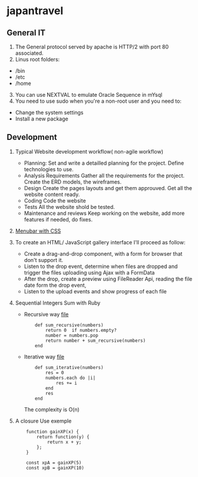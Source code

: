 # japantravel
## General IT
1. The General protocol served by apache is HTTP/2 with port 80 associated.
2. Linus root folders:
- /bin
- /etc
- /home
3. You can use NEXTVAL to emulate Oracle Sequence in mYsql
4. You need to use sudo when you're a non-root user and you need to:
- Change the system settings
- Install a new package

## Development
1. Typical Website development workflow( non-agile workflow)
    - Planning: 
        Set and write a detailled planning for the project. Define technologies to use.
    - Analysis Requirements
        Gather all the requirements for the project. Create the ERD models, the wireframes.
    - Design
        Create the pages layouts and get them approuved. Get all the website content ready.
    - Coding
        Code the website
    - Tests
        All the website shold be tested.
    - Maintenance and reviews
        Keep working on the website, add more features if needed, do fixes.

2. [Menubar with CSS](menubar.css)
3. To create an HTML/ JavaScript gallery interface I'll proceed as follow:
    -  Create a drag-and-drop component, with a form for browser that don't support it.
    - Listen to the drop event, determine when files are dropped and trigger the files uploading using Ajax with a FormData
    - After the drop, create a preview using FileReader Api, reading the file date form the drop event,
    - Listen to the upload events and show progress of each file
4. Sequential Integers Sum with Ruby
    - Recursive way [file](sum.rb)
        ```
            def sum_recursive(numbers)
                return 0  if numbers.empty?
                number = numbers.pop
                return number + sum_recursive(numbers)
            end

        ```
    - Iterative way [file](sum.rb)
        ```
            def sum_iterative(numbers)
                res = 0
                numbers.each do |i|
                    res += i
                end
                res
            end
        ```
        The complexity is O(n)
5. A closure Use exemple
    ```
        function gainXP(x) {
            return function(y) {
                return x + y;
            };
        }

        const xpA = gainXP(5)
        const xpB = gainXP(10)
    ```